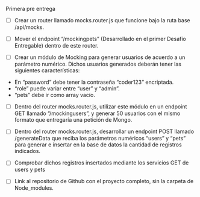 Primera pre entrega


* [ ] Crear un router llamado mocks.router.js que funcione bajo la ruta base /api/mocks.

* [ ] Mover el endpoint “/mockingpets” (Desarrollado en el primer Desafío Entregable) dentro de este router.

* [ ] Crear un módulo de Mocking para generar usuarios de acuerdo a un parámetro numérico. Dichos usuarios generados deberán tener las siguientes características:
- En “password” debe tener la contraseña “coder123” encriptada.
- “role” puede variar entre “user” y “admin”.
- “pets” debe ir como array vacío.

* [ ] Dentro del router mocks.router.js, utilizar este módulo en un endpoint GET llamado “/mockingusers”, y generar 50 usuarios con el mismo formato que entregaría una petición de Mongo.
* [ ] Dentro del router mocks.router.js, desarrollar un endpoint POST llamado /generateData que reciba los parámetros numéricos “users” y “pets” para generar e insertar en la base de datos la cantidad de registros indicados.
* [ ] Comprobar dichos registros insertados mediante los servicios GET de users y pets

* [ ] Link al repositorio de Github con el proyecto completo, sin la carpeta de Node_modules.